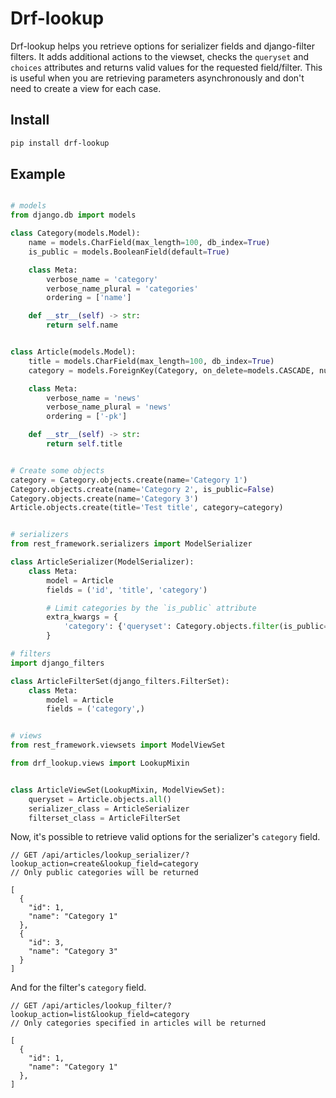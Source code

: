 # Drf-lookup

Drf-lookup helps you retrieve options for serializer fields and django-filter
filters. It adds additional actions to the viewset, checks the ``queryset`` and
``choices`` attributes and returns valid values for the requested field/filter. 
This is useful when you are retrieving parameters asynchronously and don't need 
to create a view for each case.

## Install

```bash
pip install drf-lookup
```

## Example

```python

# models
from django.db import models

class Category(models.Model):
    name = models.CharField(max_length=100, db_index=True)
    is_public = models.BooleanField(default=True)

    class Meta:
        verbose_name = 'category'
        verbose_name_plural = 'categories'
        ordering = ['name']

    def __str__(self) -> str:
        return self.name


class Article(models.Model):
    title = models.CharField(max_length=100, db_index=True)
    category = models.ForeignKey(Category, on_delete=models.CASCADE, null=True)

    class Meta:
        verbose_name = 'news'
        verbose_name_plural = 'news'
        ordering = ['-pk']

    def __str__(self) -> str:
        return self.title


# Create some objects
category = Category.objects.create(name='Category 1')
Category.objects.create(name='Category 2', is_public=False)
Category.objects.create(name='Category 3')
Article.objects.create(title='Test title', category=category)


# serializers
from rest_framework.serializers import ModelSerializer

class ArticleSerializer(ModelSerializer):
    class Meta:
        model = Article
        fields = ('id', 'title', 'category')

        # Limit categories by the `is_public` attribute
        extra_kwargs = {
            'category': {'queryset': Category.objects.filter(is_public=True)},
        }

# filters
import django_filters

class ArticleFilterSet(django_filters.FilterSet):
    class Meta:
        model = Article
        fields = ('category',)


# views
from rest_framework.viewsets import ModelViewSet

from drf_lookup.views import LookupMixin


class ArticleViewSet(LookupMixin, ModelViewSet):
    queryset = Article.objects.all()
    serializer_class = ArticleSerializer
    filterset_class = ArticleFilterSet
```

Now, it's possible to retrieve valid options for the serializer's `category` field.

```jsonc
// GET /api/articles/lookup_serializer/?lookup_action=create&lookup_field=category
// Only public categories will be returned

[
  {
    "id": 1,
    "name": "Category 1"
  },
  {
    "id": 3,
    "name": "Category 3"
  }
]
```

And for the filter's `category` field.
```jsonc
// GET /api/articles/lookup_filter/?lookup_action=list&lookup_field=category
// Only categories specified in articles will be returned

[
  {
    "id": 1,
    "name": "Category 1"
  },
]
```

